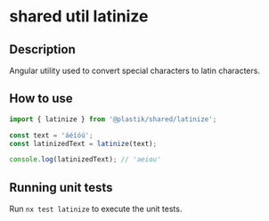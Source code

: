 # shared util latinize

## Description

Angular utility used to convert special characters to latin characters.

## How to use

```typescript
import { latinize } from '@plastik/shared/latinize';

const text = 'áéíóú';
const latinizedText = latinize(text);

console.log(latinizedText); // 'aeiou'
```

## Running unit tests

Run `nx test latinize` to execute the unit tests.
